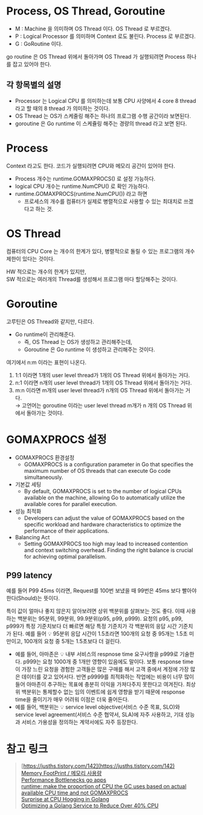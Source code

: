 # Process, OS Thread, Goroutine  

- M : Machine 을 의미하며 OS Thread 이다. OS Thread 로 부르겠다.
- P : Logical Processor 를 의미하며 Context 로도 불린다. Process 로 부르겠다. 
- G : GoRoutine 이다.  

go routine 은 OS Thread 위에서 돌아가며 OS Thread 가 실행되려면 Process 하나를 잡고 있어야 한다.      

## 각 항목별의 설명 

- Processor 는 Logical CPU 를 의미하는데 보통 CPU 사양에서 4 core 8 thread 라고 할 때의 8 thread 가 의미하는 것이다. 
- OS Thread 는 OS가 스케줄링 해주는 하나의 프로그램 수행 공간이라 보면된다. 
- goroutine 은 Go runtime 이 스케쥴링 해주는 경량의 thread 라고 보면 된다. 

# Process

Context 라고도 한다. 코드가 실행되려면 CPU와 메모리 공간이 있어야 한다.   

- Process 개수는 runtime.GOMAXPROCS() 로 설정 가능하다.  
- logical CPU 개수는 runtime.NumCPU() 로 확인 가능하다. 
- runtime.GOMAXPROCS(runtime.NumCPU()) 라고 하면 
  - 프로세스의 개수를 컴퓨터가 실제로 병렬적으로 사용할 수 있는 최대치로 쓰겠다고 하는 것.

# OS Thread 

컴퓨터의 CPU Core 는 개수의 한계가 있다, 병렬적으로 돌릴 수 있는 프로그램의 개수 제한이 있다는 것이다.  

HW 적으로는 개수의 한계가 있지만,  
SW 적으로는 여러개의 Thread를 생성해서 프로그램 마다 할당해주는 것이다.  

# Goroutine 

고루틴은 OS Thread와 같지만, 다르다.  

- Go runtime이 관리해준다. 
  - 즉, OS Thread 는 OS가 생성하고 관리해주는데, 
  - Goroutine 은 Go runtime 이 생성하고 관리해주는 것이다. 

여기에서 n:m 이라는 표현이 나온다.      
1) 1:1 이라면 1개의 user level thread가 1개의 OS Thread 위에서 돌아가는 거다.   
2) n:1 이라면 n개의 user level thread가 1개의 OS Thread 위에서 돌아가는 거다.    
3) m:n 이라면 m개의 user level thread가 n개의 OS Thread 위에서 돌아가는 거다.    
→ 고언어는 goroutine 이라는 user level thread m개가 n 개의 OS Thread 위에서 돌아가는 것이다.     


# GOMAXPROCS 설정 

- GOMAXPROCS 환경설정  
  - GOMAXPROCS is a configuration parameter in Go that specifies the maximum number of OS threads that can execute Go code simultaneously.
- 기본값 세팅 
  - By default, GOMAXPROCS is set to the number of logical CPUs available on the machine, allowing Go to automatically utilize the available cores for parallel execution. 
- 성능 최적화 
  - Developers can adjust the value of GOMAXPROCS based on the specific workload and hardware characteristics to optimize the performance of their applications.
- Balancing Act
  - Setting GOMAXPROCS too high may lead to increased contention and context switching overhead. Finding the right balance is crucial for achieving optimal parallelism.

## P99 latency 

예를 들어 P99 45ms 이라면, Request를 100번 보냈을 때 99번은 45ms 보다 빨아야 한다(Should)는 뜻이다.    

특이 값이 얼마나 좋지 않은지 알아보려면 상위 백분위를 살펴보는 것도 좋다. 이때 사용하는 백분위는 95분위, 99분위, 99.9분위(p95, p99, p999). 요청의 p95, p99, p999가 특정 기준치보다 더 빠르면 해당 특정 기준치가 각 백분위의 응답 시간 기준치가 된다.
예를 들어 💡 95분위 응답 시간이 1.5초라면 100개의 요청 중 95개는 1.5초 미만이고, 100개의 요청 중 5개는 1.5초보다 더 걸린다.

- 예를 들어, 아마존은 💡 내부 서비스의 respnose time 요구사항을 p999로 기술한다. p999는 요청 1000개 중 1개만 영향이 있음에도 말이다. 보통 response time이 가장 느린 요청을 경험한 고객들은 많은 구매를 해서 고객 중에서 계정에 가장 많은 데이터를 갖고 있어서다. 반면 p9999를 최적화하는 작업에는 비용이 너무 많이 들어 아마존이 추구하는 목표에 충분히 이익을 가져다주지 못한다고 여겨진다. 최상위 백분위는 통제할수 없는 임의 이벤트에 쉽게 영향을 받기 때문에 response time을 줄이기가 매우 어려워 이점은 더욱 줄어든다.
- 예를 들어, 백분위는 💡 service level objective(서비스 수준 목표, SLO)와 service level agreement(서비스 수준 협약서, SLA)에 자주 사용하고, 기대 성능과 서비스 가용성을 정의하는 계약서에도 자주 등장한다.

# 참고 링크 

> [https://jusths.tistory.com/142](https://jusths.tistory.com/142)   
> [Memory FootPrint / 메모리 사용량](https://en.wikipedia.org/wiki/Memory_footprint)    
> [Performance Bottlenecks go apps](https://engineering.grab.com/performance-bottlenecks-go-apps)     
> [runtime: make the proportion of CPU the GC uses based on actual available CPU time and not GOMAXPROCS](https://github.com/golang/go/issues/59715)      
> [Surprise at CPU Hogging in Golang](https://winder.ai/cpu-hogging-in-golang/)   
> [Optimizing a Golang Service to Reduce Over 40% CPU](https://coralogix.com/blog/optimizing-a-golang-service-to-reduce-over-40-cpu/)